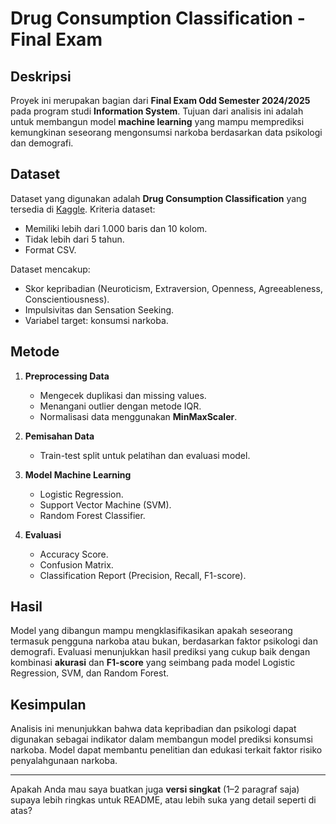 # Drug Consumption Classification - Final Exam

## Deskripsi

Proyek ini merupakan bagian dari **Final Exam Odd Semester 2024/2025** pada program studi **Information System**. Tujuan dari analisis ini adalah untuk membangun model **machine learning** yang mampu memprediksi kemungkinan seseorang mengonsumsi narkoba berdasarkan data psikologi dan demografi.

## Dataset

Dataset yang digunakan adalah **Drug Consumption Classification** yang tersedia di [Kaggle](https://www.kaggle.com/datasets/mexwell/drug-consumption-classification).
Kriteria dataset:

* Memiliki lebih dari 1.000 baris dan 10 kolom.
* Tidak lebih dari 5 tahun.
* Format CSV.

Dataset mencakup:

* Skor kepribadian (Neuroticism, Extraversion, Openness, Agreeableness, Conscientiousness).
* Impulsivitas dan Sensation Seeking.
* Variabel target: konsumsi narkoba.

## Metode

1. **Preprocessing Data**

   * Mengecek duplikasi dan missing values.
   * Menangani outlier dengan metode IQR.
   * Normalisasi data menggunakan **MinMaxScaler**.

2. **Pemisahan Data**

   * Train-test split untuk pelatihan dan evaluasi model.

3. **Model Machine Learning**

   * Logistic Regression.
   * Support Vector Machine (SVM).
   * Random Forest Classifier.

4. **Evaluasi**

   * Accuracy Score.
   * Confusion Matrix.
   * Classification Report (Precision, Recall, F1-score).

## Hasil

Model yang dibangun mampu mengklasifikasikan apakah seseorang termasuk pengguna narkoba atau bukan, berdasarkan faktor psikologi dan demografi.
Evaluasi menunjukkan hasil prediksi yang cukup baik dengan kombinasi **akurasi** dan **F1-score** yang seimbang pada model Logistic Regression, SVM, dan Random Forest.

## Kesimpulan

Analisis ini menunjukkan bahwa data kepribadian dan psikologi dapat digunakan sebagai indikator dalam membangun model prediksi konsumsi narkoba. Model dapat membantu penelitian dan edukasi terkait faktor risiko penyalahgunaan narkoba.

---

Apakah Anda mau saya buatkan juga **versi singkat** (1–2 paragraf saja) supaya lebih ringkas untuk README, atau lebih suka yang detail seperti di atas?
